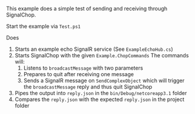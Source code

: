 This example does a simple test of sending and receiving through SignalChop.

Start the example via `Test.ps1`

Does

1. Starts an example echo SignalR service (See `ExampleEchoHub.cs`)
2. Starts SignalChop with the given `Example.ChopCommands` The commands will:
   1. Listens to `broadcastMessage` with two parameters
   2. Prepares to quit after receiving one message
   3. Sends a SignalR message on `SendComplexObject` which will trigger the `broadcastMessage` reply and
      thus quit SignalChop
3. Pipes the output into `reply.json` in the `bin/Debug/netcoreapp3.1` folder
4. Compares the `reply.json` with the expected `reply.json` in the project folder
